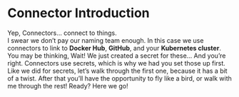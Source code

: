 # Connector Introduction

Yep, Connectors… connect to things.  
I swear we don’t pay our naming team enough. In this case we use connectors to link to **Docker Hub**, **GitHub**, and your **Kubernetes cluster**.   
You may be thinking, Wait! We just created a secret for these… And you’re right. Connectors use secrets, which is why we had you set those up first. Like we did for secrets, let’s walk through the first one, because it has a bit of a twist. After that you’ll have the opportunity to fly like a bird, or walk with me through the rest! Ready? Here we go!  